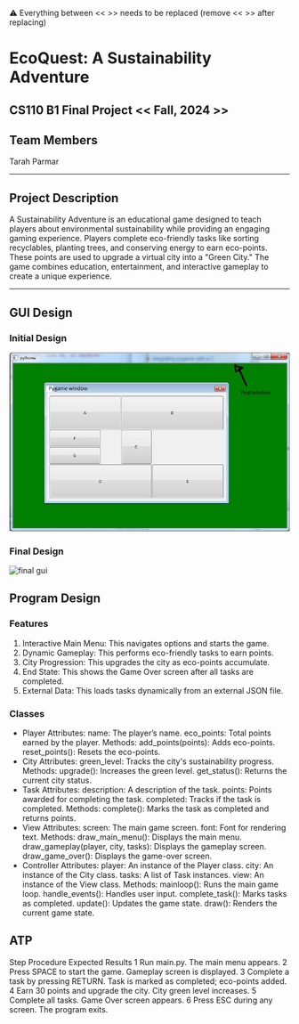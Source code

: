 
:warning: Everything between << >> needs to be replaced (remove << >> after replacing)

# EcoQuest: A Sustainability Adventure
## CS110 B1 Final Project  << Fall, 2024 >>

## Team Members

Tarah Parmar 

***

## Project Description

A Sustainability Adventure is an educational game designed to teach players about environmental sustainability while providing an engaging gaming experience. Players complete eco-friendly tasks like sorting recyclables, planting trees, and conserving energy to earn eco-points. These points are used to upgrade a virtual city into a "Green City." The game combines education, entertainment, and interactive gameplay to create a unique experience.

***    

## GUI Design

### Initial Design

![initial gui](assets/gui.jpg)

### Final Design

![final gui](assets/finalgui.jpg)

## Program Design

### Features

1. Interactive Main Menu: This navigates options and starts the game.
2. Dynamic Gameplay: This performs eco-friendly tasks to earn points.
3. City Progression: This upgrades the city as eco-points accumulate. 
4. End State: This shows the Game Over screen after all tasks are completed. 
5. External Data: This loads tasks dynamically from an external JSON file. 

### Classes

- Player
Attributes:
name: The player’s name.
eco_points: Total points earned by the player.
Methods:
add_points(points): Adds eco-points.
reset_points(): Resets the eco-points.
- City
Attributes:
green_level: Tracks the city's sustainability progress.
Methods:
upgrade(): Increases the green level.
get_status(): Returns the current city status.
- Task
Attributes:
description: A description of the task.
points: Points awarded for completing the task.
completed: Tracks if the task is completed.
Methods:
complete(): Marks the task as completed and returns points.
- View 
Attributes:
screen: The main game screen.
font: Font for rendering text.
Methods:
draw_main_menu(): Displays the main menu.
draw_gameplay(player, city, tasks): Displays the gameplay screen.
draw_game_over(): Displays the game-over screen.
- Controller 
Attributes:
player: An instance of the Player class.
city: An instance of the City class.
tasks: A list of Task instances.
view: An instance of the View class.
Methods:
mainloop(): Runs the main game loop.
handle_events(): Handles user input.
complete_task(): Marks tasks as completed.
update(): Updates the game state.
draw(): Renders the current game state.

## ATP

Step	Procedure	Expected Results
1	Run main.py.	The main menu appears.
2	Press SPACE to start the game.	Gameplay screen is displayed.
3	Complete a task by pressing RETURN.	Task is marked as completed; eco-points added.
4	Earn 30 points and upgrade the city.	City green level increases.
5	Complete all tasks.	Game Over screen appears.
6	Press ESC during any screen.	The program exits.

